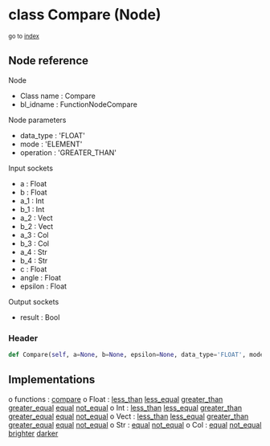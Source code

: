 # class Compare (Node)

<sub>go to [index](/docs/index.md)</sub>

## Node reference

Node
 - Class name : Compare
 - bl_idname : FunctionNodeCompare

Node parameters
 - data_type : 'FLOAT'
 - mode : 'ELEMENT'
 - operation : 'GREATER_THAN'

Input sockets
 - a : Float
 - b : Float
 - a_1 : Int
 - b_1 : Int
 - a_2 : Vect
 - b_2 : Vect
 - a_3 : Col
 - b_3 : Col
 - a_4 : Str
 - b_4 : Str
 - c : Float
 - angle : Float
 - epsilon : Float

Output sockets
 - result : Bool

### Header

``` python
def Compare(self, a=None, b=None, epsilon=None, data_type='FLOAT', mode='ELEMENT', operation='GREATER_THAN', node_label=None, node_color=None):
```

## Implementations

o functions : [compare](/docs/GeoNodes_classes/GLOBAL.md#compare)
o Float : [less_than](/docs/GeoNodes_classes/Float.md#less_than) [less_equal](/docs/GeoNodes_classes/Float.md#less_equal) [greater_than](/docs/GeoNodes_classes/Float.md#greater_than) [greater_equal](/docs/GeoNodes_classes/Float.md#greater_equal) [equal](/docs/GeoNodes_classes/Float.md#equal) [not_equal](/docs/GeoNodes_classes/Float.md#not_equal)
o Int : [less_than](/docs/GeoNodes_classes/Int.md#less_than) [less_equal](/docs/GeoNodes_classes/Int.md#less_equal) [greater_than](/docs/GeoNodes_classes/Int.md#greater_than) [greater_equal](/docs/GeoNodes_classes/Int.md#greater_equal) [equal](/docs/GeoNodes_classes/Int.md#equal) [not_equal](/docs/GeoNodes_classes/Int.md#not_equal)
o Vect : [less_than](/docs/GeoNodes_classes/Vect.md#less_than) [less_equal](/docs/GeoNodes_classes/Vect.md#less_equal) [greater_than](/docs/GeoNodes_classes/Vect.md#greater_than) [greater_equal](/docs/GeoNodes_classes/Vect.md#greater_equal) [equal](/docs/GeoNodes_classes/Vect.md#equal) [not_equal](/docs/GeoNodes_classes/Vect.md#not_equal)
o Str : [equal](/docs/GeoNodes_classes/Str.md#equal) [not_equal](/docs/GeoNodes_classes/Str.md#not_equal)
o Col : [equal](/docs/GeoNodes_classes/Col.md#equal) [not_equal](/docs/GeoNodes_classes/Col.md#not_equal) [brighter](/docs/GeoNodes_classes/Col.md#brighter) [darker](/docs/GeoNodes_classes/Col.md#darker)

